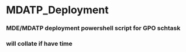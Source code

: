 # MDATP_Deployment
### MDE/MDATP deployment powershell script for GPO schtask

### will collate if have time
